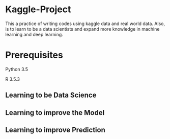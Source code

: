 # Kaggle-Project
This a practice of writing codes using kaggle data and real world data. Also, is to learn to be a data scientists and expand more knowledge in machine learning and deep learning.

# Prerequisites
Python 3.5

R 3.5.3 

## Learning to be Data Science
## Learning to improve the Model
## Learning to improve Prediction

